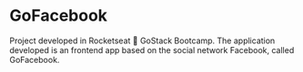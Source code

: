 # GoFacebook
Project developed in Rocketseat :rocket: GoStack Bootcamp. The application developed is an frontend app  based on the social network Facebook, called GoFacebook.
